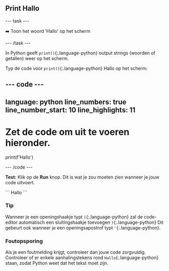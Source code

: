 <h2 class="c-project-heading--task">Print Hallo</h2>

\--- task ---

➡️ Toon het woord 'Hallo' op het scherm

\--- /task ---

In Python geeft `print()`{:.language-python} output strings (woorden of getallen) weer op het scherm.

Typ de code voor `print()`{:.language-python} Hallo op het scherm:

<div class="c-project-code">

## --- code ---

language: python
line_numbers: true
line_number_start: 10
line_highlights: 11
--------------------------------------------------------

# Zet de code om uit te voeren hieronder.

print(f'Hallo')

\--- /code ---

</div>

**Test:** Klik op de **Run** knop.
Dit is wat je zou moeten zien wanneer je jouw code uitvoert.

<div class="c-project-output">
```
Hallo
```
</div>

<div class="c-project-callout c-project-callout--tip">

### Tip

Wanneer je een openingshaakje typt `(`{:.language-python} zal de code-editor automatisch een sluitingshaakje toevoegen `)`{:.language-python}
Dit gebeurt ook wanneer je een openingsapostrof typt `'`{:.language-python}.

</div>

<div class="c-project-callout c-project-callout--debug">

### Foutopsporing

Als je een foutmelding krijgt, controleer dan jouw code zorgvuldig. Controleer of er enkele aanhalingstekens rond `Hallo`{:.language-python} staan, zodat Python weet dat het tekst moet zijn.

</div>
